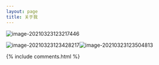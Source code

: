 ```yaml
---
layout: page
title: 关于我 
---
```




![image-20210323123217446](../blogimg/aboutme/image-20210323123217446.png)

![image-20210323123428217](../blogimg/aboutme/image-20210323123428217.png)![image-20210323123504813](../blogimg/aboutme/image-20210323123504813.png)

{% include comments.html %}

